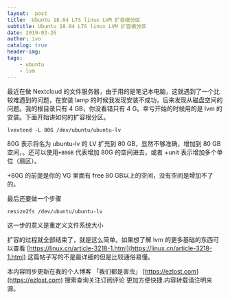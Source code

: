 ```yaml
---
layout:  post
title:  Ubuntu 18.04 LTS linux LVM 扩容根分区
subtitle: Ubuntu 18.04 LTS linux LVM 扩容根分区 
date: 2019-03-26
author: ivo
catalog: true
header-img:
tags:
    - ubuntu
    - lvm
---
```

最近在做 Nextcloud 的文件服务器，由于用的是笔记本电脑，这就遇到了一个比较难遇到的问题，在安装 lamp 的时候我发现安装不成功，后来发现从磁盘空间的问题。我的根目录只有 4 GB，你没看错只有 4 G。幸亏开始的时候用的是 lvm 的安装。下面开始讲如何的扩容根分区。

```
lvextend -L 80G /dev/ubuntu/ubuntu-lv
```
80G 表示将名为 ubuntu-lv 的 LV 扩充到 80 GB，显然不够准确，增加到 80 GB 空间，。还可以使用`+80GB` 代表增加 80G 的空间进去，或者 +unit 表示增加多个单位（扇区）。

+80G 的前提是你的 VG 里面有 free 80 GB以上的空间，没有空间是增加不了的。

最后还要做一个步骤
```
resize2fs /dev/ubuntu/ubuntu-lv
```
这一步的意义是重定义文件系统大小

扩容的过程就全部结束了，就是这么简单。如果想了解 lvm 的更多基础的东西可以查看 [https://linux.cn/article-3218-1.html](https://linux.cn/article-3218-1.html) 这篇帖子写的不是最详细的但是比较通俗易懂。




本内容同步更新在我的个人博客 「我们都是害虫」 [https://ezlost.com](https://ezlost.com)  搜索查询关注订阅评论 更加方便快捷.内容转载请注明来源。

